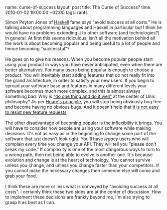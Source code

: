name: curse-of-success
layout: post
title: The Curse of Success?
time: 2010-01-02 19:00:00 +02:00
tags: rants

Simon Peyton Jones of <a href="http://en.wikipedia.org/wiki/Haskell_(programming_language)">Haskell</a> fame says "avoid success at all costs." He is talking about programming languages and Haskell in particular but I think he would have no problems extending it to other software (and technologies?) in general. At first this seems ridiculous, isn't all the motivation behind all the work is about becoming popular and being useful to a lot of people and hence becoming "successful"?<br /><br />He goes on to give his reasons. When you become popular people start using your product in ways you have never anticipated, even when there are better alternatives. For many users being popular is enough to choose a product. You will inevitably start adding features that do not really fit into the grand architecture, in order to satisfy your new users. If you begin to spread your software base and features in many different levels your software becomes much more complex, and this is almost always something bad. Why is <a href="http://en.wikipedia.org/wiki/Unix_philosophy#McIlroy:_A_Quarter_Century_of_Unix">"do one thing and do it well"</a> at the center of Unix philosophy? As per <a href="http://blog.tayfunsen.com/2009/12/there-are-two-ways-to-design-system.html">Hoare's principle</a>, you will stop being obviously bug free and become having no obvious bugs. And it doesn't help that <a href="http://blog.tayfunsen.com/2009/11/making-things-less-complicated.html">it is not easy to resist new feature requests</a>. <br /><br />The other disadvantage of becoming popular is the inflexibility it brings. You will have to consider how people are using your software while making decisions. It's not as easy as in the beginning to change some part of the software that just doesn't look right. You'll have <span style="font-style:italic;">legacy</span> users who will complain every time you change your API. They will tell you "please don't break my code." If complexity is one of the most dangerous ways to turn to a wrong path, then not being able to evolve is another one. It's because evolution and change is at the heart of technology. You cannot survive unless you change, and unless you change faster than your competitors. If you cannot make the necessary changes then someone else will come and grab your food.<br /><br />I think these are more or less what is conveyed by "avoiding success at all costs". I certainly think these two sides are at the center of discussion. How to implement these decisions are frankly beyond me, I'm also trying to grasp it as best as I can.
